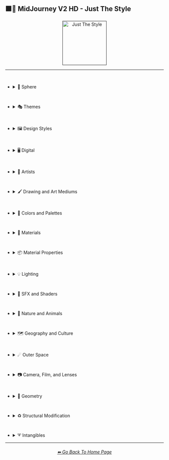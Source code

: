 <h2>🟩💎 MidJourney V2 HD - Just The Style</h2>

<div align="center">

[<img src="F://GitHubRepo/MidJourney-Styles-and-Keywords-Reference/Images/Repo_Parts/Buttons/Image_Type_Buttons/button_just_the_style_active.webp?raw=true" alt="Just The Style" width="140.5" />]()

</div>

<hr><br>

- <details><summary>🔵 Sphere</summary><p><div align="center">

	| Sphere |
	| :-: |
	| <img src="F://GitHubRepo/MidJourney-Styles-and-Keywords-Reference/Images/MJ_V2/MidJourney_Styles_hd/Sphere.webp?raw=true" width="256" /> |

</div></p></details>

<br>

- <details><summary>🎭 Themes</summary><p>

  - <details><summary>🎭⛱ Realism/Abstraction</summary><p><div align="center">

	| Photorealistic |
	| :-: |
	| <img src="F://GitHubRepo/MidJourney-Styles-and-Keywords-Reference/Images/MJ_V2/MidJourney_Styles_hd/Photorealistic.webp?raw=true" width="256" /> |

	<br>

	</div></p></details>


  - <details><summary>🎭💾 Retro/Modern</summary><p><div align="center">

	| Retro |
	| :-: |
	| <img src="F://GitHubRepo/MidJourney-Styles-and-Keywords-Reference/Images/MJ_V2/MidJourney_Styles_hd/Retro.webp?raw=true" width="256" /> |

	</div></p></details>


  - <details><summary>🎭🪐 Sci-fi</summary><p><div align="center">

	| Sci-fi |
	| :-: |
	| <img src="F://GitHubRepo/MidJourney-Styles-and-Keywords-Reference/Images/MJ_V2/MidJourney_Styles_hd/Sci-fi.webp?raw=true" width="256" /> |


	</div></p></details>


  - <details><summary>🎭⚙ Architecture and Manufactured</summary><p><div align="center">

	| Steampunk |
	| :-: |
	| <img src="F://GitHubRepo/MidJourney-Styles-and-Keywords-Reference/Images/MJ_V2/MidJourney_Styles_hd/Steampunk.webp?raw=true" width="256" /> |

	</div></p></details>


  - <details><summary>🎭🎵 Music Styles</summary><p><div align="center">

	| Disco |
	| :-: |
	| <img src="F://GitHubRepo/MidJourney-Styles-and-Keywords-Reference/Images/MJ_V2/MidJourney_Styles_hd/Disco.webp?raw=true" width="256" /> |

	<br>

	| Vaporwave |
	| :-: |
	| <img src="F://GitHubRepo/MidJourney-Styles-and-Keywords-Reference/Images/MJ_V2/MidJourney_Styles_hd/Vaporwave.webp?raw=true" width="256" /> |

	</div></p></details>


  - <details><summary>🎭📺 Cartoons, Anime, and Comics</summary><p><div align="center">

	| Cartoon |
	| :-: |
	| <img src="F://GitHubRepo/MidJourney-Styles-and-Keywords-Reference/Images/MJ_V2/MidJourney_Styles_hd/Cartoon.webp?raw=true" width="256" /> |

	</div></p></details>


  - <details><summary>🎭🎆 Colors, Crystals, Sparkles, and Light</summary><p><div align="center">

	| Fractalpunk |
	| :-: |
	| <img src="F://GitHubRepo/MidJourney-Styles-and-Keywords-Reference/Images/MJ_V2/MidJourney_Styles_hd/Fractalpunk.webp?raw=true" width="256" /> |

	</div></p></details>

  </p></details>


<br>


- <details><summary>🖼 Design Styles</summary><p>

  - <details><summary>🖼🟧 Simplicity/Complexity</summary><p><div align="center">

	| Hyperdetailed |
	| :-: |
	| <img src="F://GitHubRepo/MidJourney-Styles-and-Keywords-Reference/Images/MJ_V2/MidJourney_Styles_hd/Hyperdetailed.webp?raw=true" width="256" /> |

	<br>

	| Intricate Surface Detail |
	| :-: |
	| <img src="F://GitHubRepo/MidJourney-Styles-and-Keywords-Reference/Images/MJ_V2/MidJourney_Styles_hd/Intricate_Surface_Detail.webp?raw=true" width="256" /> |

	<br>

	| Flat Design |
	| :-: |
	| <img src="F://GitHubRepo/MidJourney-Styles-and-Keywords-Reference/Images/MJ_V2/MidJourney_Styles_hd/Flat_Design.webp?raw=true" width="256" /> |

	</div></p></details>


  - <details><summary>🖼🎨 Patterns</summary><p><div align="center">

	| Halftone |
	| :-: |
	| <img src="F://GitHubRepo/MidJourney-Styles-and-Keywords-Reference/Images/MJ_V2/MidJourney_Styles_hd/Halftone.webp?raw=true" width="256" /> |

	<br>

	| Diffraction Patterns |
	| :-: |
	| <img src="F://GitHubRepo/MidJourney-Styles-and-Keywords-Reference/Images/MJ_V2/MidJourney_Styles_hd/Diffraction_Patterns.webp?raw=true" width="256" /> |

	</div></p></details>


  - <details><summary>🖼🧊 Cubism</summary><p><div align="center">

	| Cubism |
	| :-: |
	| <img src="F://GitHubRepo/MidJourney-Styles-and-Keywords-Reference/Images/MJ_V2/MidJourney_Styles_hd/Cubism.webp?raw=true" width="256" /> |

	</div></p></details>
	

  - <details><summary>🖼🔮 Neo</summary><p><div align="center">

	| Neo-Tokyo |
	| :-: |
	| <img src="F://GitHubRepo/MidJourney-Styles-and-Keywords-Reference/Images/MJ_V2/MidJourney_Styles_hd/Neo-Tokyo.webp?raw=true" width="256" /> |

	</div></p></details>


  - <details><summary>🖼🌀 Psychedelic, Divine, Fractal, and Noise</summary><p><div align="center">

	| Psychedelica |
	| :-: |
	| <img src="F://GitHubRepo/MidJourney-Styles-and-Keywords-Reference/Images/MJ_V2/MidJourney_Styles_hd/Psychedelica.webp?raw=true" width="256" /> |

	<br>

	| Sacred Geometry |
	| :-: |
	| <img src="F://GitHubRepo/MidJourney-Styles-and-Keywords-Reference/Images/MJ_V2/MidJourney_Styles_hd/Sacred_Geometry.webp?raw=true" width="256" /> |

	</div></p></details>


  - <details><summary>🖼🌈 Synesthesia</summary><p><div align="center">

	| Synesthesia |
	| :-: |
	| <img src="F://GitHubRepo/MidJourney-Styles-and-Keywords-Reference/Images/MJ_V2/MidJourney_Styles_hd/Synesthesia.webp?raw=true" width="256" /> |

	</div></p></details>


  - <details><summary>🖼💫 Stylized</summary><p><div align="center">

	| Extreme Bubble Design |
	| :-: |
	| <img src="F://GitHubRepo/MidJourney-Styles-and-Keywords-Reference/Images/MJ_V2/MidJourney_Styles_hd/Extreme_Bubble_Design.webp?raw=true" width="256" /> |

	<br>

	| Liquify |
	| :-: |
	| <img src="F://GitHubRepo/MidJourney-Styles-and-Keywords-Reference/Images/MJ_V2/MidJourney_Styles_hd/Liquify.webp?raw=true" width="256" /> |

	<br>

	| Lissajous |
	| :-: |
	| <img src="F://GitHubRepo/MidJourney-Styles-and-Keywords-Reference/Images/MJ_V2/MidJourney_Styles_hd/Lissajous.webp?raw=true" width="256" /> |

	</div></p></details>
  </p></details>


<br>


- <details><summary>🖥 Digital</summary><p>

  - <details><summary>🖥🟩 1-bit - 16-bit</summary><p><div align="center">

	| 8-bit |
	| :-: |
	| <img src="F://GitHubRepo/MidJourney-Styles-and-Keywords-Reference/Images/MJ_V2/MidJourney_Styles_hd/8-bit.webp?raw=true" width="256" /> |

	</div></p></details>


  - <details><summary>🖥🖼 Digital Styles</summary><p><div align="center">

	| Cyberdelic |
	| :-: |
	| <img src="F://GitHubRepo/MidJourney-Styles-and-Keywords-Reference/Images/MJ_V2/MidJourney_Styles_hd/Cyberdelic.webp?raw=true" width="256" /> |

	</div></p></details>


  - <details><summary>🖥🎨 Art Programs and Applications</summary><p><div align="center">

	| Microsoft Paint |
	| :-: |
	| <img src="F://GitHubRepo/MidJourney-Styles-and-Keywords-Reference/Images/MJ_V2/MidJourney_Styles_hd/Microsoft_Paint.webp?raw=true" width="256" /> |

	</div></p></details>


  - <details><summary>🖥🖼 Image Formats and Types</summary><p><div align="center">

	| Lowpoly |
	| :-: |
	| <img src="F://GitHubRepo/MidJourney-Styles-and-Keywords-Reference/Images/MJ_V2/MidJourney_Styles_hd/Lowpoly.webp?raw=true" width="256" /> |

	<br>

	| Pixel Art |
	| :-: |
	| <img src="F://GitHubRepo/MidJourney-Styles-and-Keywords-Reference/Images/MJ_V2/MidJourney_Styles_hd/Pixel_Art.webp?raw=true" width="256" /> |

	</div></p></details>


  - <details><summary>🖥🏁 Dithering</summary><p><div align="center">

	| Floyd–Steinberg Dithering |
	| :-: |
	| <img src="F://GitHubRepo/MidJourney-Styles-and-Keywords-Reference/Images/MJ_V2/MidJourney_Styles_hd/FloydSteinberg_Dithering.webp?raw=true" width="256" /> |

	</div></p></details>


  - <details><summary>🖥👩‍💻 Glitchy</summary><p><div align="center">

	| Databending |
	| :-: |
	| <img src="F://GitHubRepo/MidJourney-Styles-and-Keywords-Reference/Images/MJ_V2/MidJourney_Styles_hd/Databending.webp?raw=true" width="256" /> |

	</div></p></details>


  - <details><summary>🕹 Video Games and Game Systems</summary><p>

    - <details><summary>🕹🖼 Video Game Styles</summary><p><div align="center">

		| Tetris |
		| :-: |
		| <img src="F://GitHubRepo/MidJourney-Styles-and-Keywords-Reference/Images/MJ_V2/MidJourney_Styles_hd/Tetris.webp?raw=true" width="256" /> |

	  </div></p></details>

	</p></details>


  - <details><summary>🖥🧠 AI and Neural Networks</summary><p><div align="center">

	| Deep Dream |
	| :-: |
	| <img src="F://GitHubRepo/MidJourney-Styles-and-Keywords-Reference/Images/MJ_V2/MidJourney_Styles_hd/Deep_Dream.webp?raw=true" width="256" /> |

	</div></p></details>

  </p></details>


<br>


- <details><summary>📔 Artists</summary><p>

  - <details><summary>📔❇ Surrealism</summary><p><div align="center">

	| Painting By Salvador Dali |
	| :-: |
	| <img src="F://GitHubRepo/MidJourney-Styles-and-Keywords-Reference/Images/MJ_V2/MidJourney_Styles_hd/Painting_By_Salvador_Dali.webp?raw=true" width="256" /> |

	</div></p></details>


  - <details><summary>📔 Other Artists</summary><p><div align="center">

	| Art By M.C. Escher |
	| :-: |
	| <img src="F://GitHubRepo/MidJourney-Styles-and-Keywords-Reference/Images/MJ_V2/MidJourney_Styles_hd/Art_By_M.C._Escher.webp?raw=true" width="256" /> |

	</div></p></details>
  </p></details>


<br>


- <details><summary>🖌 Drawing and Art Mediums</summary><p>

  - <details><summary>🖌✏ Illustration and Drawing</summary><p>

    - <details><summary>✏🖼 Drawing Types</summary><p><div align="center">

		| Sketch |
		| :-: |
		| <img src="F://GitHubRepo/MidJourney-Styles-and-Keywords-Reference/Images/MJ_V2/MidJourney_Styles_hd/Sketch.webp?raw=true" width="256" /> |

		<br>

		| Stipple |
		| :-: |
		| <img src="F://GitHubRepo/MidJourney-Styles-and-Keywords-Reference/Images/MJ_V2/MidJourney_Styles_hd/Stipple.webp?raw=true" width="256" /> |

	  </div></p></details>


    - <details><summary>✏ Pencil and Graphite</summary><p><div align="center">

		| Colored Pencil |
		| :-: |
		| <img src="F://GitHubRepo/MidJourney-Styles-and-Keywords-Reference/Images/MJ_V2/MidJourney_Styles_hd/Colored_Pencil.webp?raw=true" width="256" /> |

	  </div></p></details>


    - <details><summary>✏🖊 Ink</summary><p><div align="center">

		| Ballpoint Pen |
		| :-: |
		| <img src="F://GitHubRepo/MidJourney-Styles-and-Keywords-Reference/Images/MJ_V2/MidJourney_Styles_hd/Ballpoint_Pen.webp?raw=true" width="256" /> |

	  </div></p></details>

	</p></details>


  - <details><summary>🖌🎨 Paint</summary><p>

    - <details><summary>🎨🖼 Painting Types</summary><p><div align="center">

		| Paper-Marbling |
		| :-: |
		| <img src="F://GitHubRepo/MidJourney-Styles-and-Keywords-Reference/Images/MJ_V2/MidJourney_Styles_hd/Paper-Marbling.webp?raw=true" width="256" /> |

	  </div></p></details>


    - <details><summary>🎨 Paint Types</summary><p><div align="center">

		| Splatter Paint |
		| :-: |
		| <img src="F://GitHubRepo/MidJourney-Styles-and-Keywords-Reference/Images/MJ_V2/MidJourney_Styles_hd/Splatter_Paint.webp?raw=true" width="256" /> |
		
	  </div></p></details>
	
	</p></details>


  - <details><summary>🖌🎲 Physical Mediums</summary><p>

    - <details><summary>🎲🖼 Framed, Banner, and Decal</summary><p><div align="center">

		| Wall Decal |
		| :-: |
		| <img src="F://GitHubRepo/MidJourney-Styles-and-Keywords-Reference/Images/MJ_V2/MidJourney_Styles_hd/Wall_Decal.webp?raw=true" width="256" /> |

	  </div></p></details>


    - <details><summary>🎲🗿 Carving, Etching, and Modeling</summary><p><div align="center">

		| Bejeweled |
		| :-: |
		| <img src="F://GitHubRepo/MidJourney-Styles-and-Keywords-Reference/Images/MJ_V2/MidJourney_Styles_hd/Bejeweled.webp?raw=true" width="256" /> |

		<br>

		| Carved Lacquer |
		| :-: |
		| <img src="F://GitHubRepo/MidJourney-Styles-and-Keywords-Reference/Images/MJ_V2/MidJourney_Styles_hd/Carved_Lacquer.webp?raw=true" width="256" /> |

	  </div></p></details>

    - <details><summary>🎲🏺 Pottery and Glass</summary><p><div align="center">

		| Bone China |
		| :-: |
		| <img src="F://GitHubRepo/MidJourney-Styles-and-Keywords-Reference/Images/MJ_V2/MidJourney_Styles_hd/Bone_China.webp?raw=true" width="256" /> |

	  </div></p></details>
	
	</p></details>
  </p></details>


<br>


- <details><summary>🎨 Colors and Palettes</summary><p>

  - <details><summary>🎨 Color Based Designs</summary><p><div align="center">

	| Spectrum |
	| :-: |
	| <img src="F://GitHubRepo/MidJourney-Styles-and-Keywords-Reference/Images/MJ_V2/MidJourney_Styles_hd/Spectrum.webp?raw=true" width="256" /> |

	</div></p></details>


  - <details><summary>🎨🖌 Chromatic Palettes</summary><p><div align="center">

	| Electric Colors |
	| :-: |
	| <img src="F://GitHubRepo/MidJourney-Styles-and-Keywords-Reference/Images/MJ_V2/MidJourney_Styles_hd/Electric_Colors.webp?raw=true" width="256" /> |

	</div></p></details>

  </p></details>

<br>


- <details><summary>🧱 Materials</summary><p>

  - <details><summary>🧱💎 Solids</summary><p>

    - <details><summary>🧱🔩 Metal</summary><p><div align="center">

		| Brushed Aluminum |
		| :-: |
		| <img src="F://GitHubRepo/MidJourney-Styles-and-Keywords-Reference/Images/MJ_V2/MidJourney_Styles_hd/Brushed_Aluminum.webp?raw=true" width="256" /> |

		<br>

		| Anodized Titanium |
		| :-: |
		| <img src="F://GitHubRepo/MidJourney-Styles-and-Keywords-Reference/Images/MJ_V2/MidJourney_Styles_hd/Anodized_Titanium.webp?raw=true" width="256" /> |

	  </div></p></details>


    - <details><summary>🧱💎 Glass and Crystal</summary><p><div align="center">

		| Amethyst |
		| :-: |
		| <img src="F://GitHubRepo/MidJourney-Styles-and-Keywords-Reference/Images/MJ_V2/MidJourney_Styles_hd/Amethyst.webp?raw=true" width="256" /> |

		<br>

		| Agate |
		| :-: |
		| <img src="F://GitHubRepo/MidJourney-Styles-and-Keywords-Reference/Images/MJ_V2/MidJourney_Styles_hd/Agate.webp?raw=true" width="256" /> |

	  </div></p></details>

    </p></details>


  - <details><summary>🧱💧 Liquids</summary><p><div align="center">

	| Liquid Crystal |
	| :-: |
	| <img src="F://GitHubRepo/MidJourney-Styles-and-Keywords-Reference/Images/MJ_V2/MidJourney_Styles_hd/Liquid_Crystal.webp?raw=true" width="256" /> |

	</div></p></details>


  - <details><summary>🧱🧪 Non-Newtonian Fluids and Polymers</summary><p>

	- <details><summary>🧱🩹 Tape and Adhesives</summary><p><div align="center">

		| Kapton Tape |
		| :-: |
		| <img src="F://GitHubRepo/MidJourney-Styles-and-Keywords-Reference/Images/MJ_V2/MidJourney_Styles_hd/Kapton_Tape.webp?raw=true" width="256" /> |

	  </div></p></details>

	</p></details>
  </p></details>


<br>


- <details><summary>📦 Material Properties</summary><p>

  - <details><summary>📦🏮 Optics and Light Manipulation</summary><p><div align="center">

	| Glitter |
	| :-: |
	| <img src="F://GitHubRepo/MidJourney-Styles-and-Keywords-Reference/Images/MJ_V2/MidJourney_Styles_hd/Glitter.webp?raw=true" width="256" /> |

	</div></p></details>


  - <details><summary>📦🔍 Reflection and Refraction</summary><p><div align="center">

	| Glossy |
	| :-: |
	| <img src="F://GitHubRepo/MidJourney-Styles-and-Keywords-Reference/Images/MJ_V2/MidJourney_Styles_hd/Glossy.webp?raw=true" width="256" /> |

	</div></p></details>


  - <details><summary>📦🧽 Physical Properties</summary><p><div align="center">

	| Cracked |
	| :-: |
	| <img src="F://GitHubRepo/MidJourney-Styles-and-Keywords-Reference/Images/MJ_V2/MidJourney_Styles_hd/Cracked.webp?raw=true" width="256" /> |

	</div></p></details>
  </p></details>


<br>


- <details><summary>💡 Lighting</summary><p>

  - <details><summary>💡🏮 Types of Lights</summary><p><div align="center">

	| Crepuscular Rays |
	| :-: |
	| <img src="F://GitHubRepo/MidJourney-Styles-and-Keywords-Reference/Images/MJ_V2/MidJourney_Styles_hd/Crepuscular_Rays.webp?raw=true" width="256" /> |

	</div></p></details>
  </p></details>


<br>


- <details><summary>🌈 SFX and Shaders</summary><p>

  - <details><summary>🌈🔍 Reflections</summary><p><div align="center">

	| Ray Tracing Reflections |
	| :-: |
	| <img src="F://GitHubRepo/MidJourney-Styles-and-Keywords-Reference/Images/MJ_V2/MidJourney_Styles_hd/Ray_Tracing_Reflections.webp?raw=true" width="256" /> |

	</div></p></details>


  - <details><summary>🌈💫 Stylized</summary><p><div align="center">

	| Scan Lines |
	| :-: |
	| <img src="F://GitHubRepo/MidJourney-Styles-and-Keywords-Reference/Images/MJ_V2/MidJourney_Styles_hd/Scan_Lines.webp?raw=true" width="256" /> |

	<br>

	| Tessellated |
	| :-: |
	| <img src="F://GitHubRepo/MidJourney-Styles-and-Keywords-Reference/Images/MJ_V2/MidJourney_Styles_hd/Tessellated.webp?raw=true" width="256" /> |

	</div></p></details>


  - <details><summary>🌈🕶 Shaders and Post Processing</summary><p><div align="center">

	| Ray Traced |
	| :-: |
	| <img src="F://GitHubRepo/MidJourney-Styles-and-Keywords-Reference/Images/MJ_V2/MidJourney_Styles_hd/Ray_Traced.webp?raw=true" width="256" /> |

	</div></p></details>
  </p></details>


<br>


- <details><summary>🌲 Nature and Animals</summary><p>

  - <details><summary>🌲⛄ Seasons and Weather</summary><p><div align="center">

	| Autumn |
	| :-: |
	| <img src="F://GitHubRepo/MidJourney-Styles-and-Keywords-Reference/Images/MJ_V2/MidJourney_Styles_hd/Autumn.webp?raw=true" width="256" /> |

	<br>

	| Tornado |
	| :-: |
	| <img src="F://GitHubRepo/MidJourney-Styles-and-Keywords-Reference/Images/MJ_V2/MidJourney_Styles_hd/Tornado.webp?raw=true" width="256" /> |

	</div></p></details>

  </p></details>


<br>


- <details><summary>🗺 Geography and Culture</summary><p>

  - <details><summary>🗺🎄 Holidays</summary><p><div align="center">

	| Halloween |
	| :-: |
	| <img src="F://GitHubRepo/MidJourney-Styles-and-Keywords-Reference/Images/MJ_V2/MidJourney_Styles_hd/Halloween.webp?raw=true" width="256" /> |

	</div></p></details>

  </p></details>


<br>


- <details><summary>☄ Outer Space</summary><p>

  - <details><summary>☄🌌 Galaxies, Nebulae, and Other Cosmic Structures</summary><p><div align="center">

	| Galaxy |
	| :-: |
	| <img src="F://GitHubRepo/MidJourney-Styles-and-Keywords-Reference/Images/MJ_V2/MidJourney_Styles_hd/Galaxy.webp?raw=true" width="256" /> |

	</div></p></details>

  </p></details>


<br>


- <details><summary>📷 Camera, Film, and Lenses</summary><p>

  - <details><summary>📷🌇 Camera and Scenes</summary><p><div align="center">

	| Bokeh |
	| :-: |
	| <img src="F://GitHubRepo/MidJourney-Styles-and-Keywords-Reference/Images/MJ_V2/MidJourney_Styles_hd/Bokeh.webp?raw=true" width="256" /> |

	</div></p></details>

  - <details><summary>📷🌇 Camera and Film Types</summary><p><div align="center">

	| Polaroid |
	| :-: |
	| <img src="F://GitHubRepo/MidJourney-Styles-and-Keywords-Reference/Images/MJ_V2/MidJourney_Styles_hd/Polaroid.webp?raw=true" width="256" /> |

	</div></p></details>

  - <details><summary>📷🔭 Lenses</summary><p><div align="center">

	| Super-Resolution Microscopy |
	| :-: |
	| <img src="F://GitHubRepo/MidJourney-Styles-and-Keywords-Reference/Images/MJ_V2/MidJourney_Styles_hd/Super-Resolution_Microscopy.webp?raw=true" width="256" /> |

	</div></p></details>


  - <details><summary>📷 Other</summary><p><div align="center">

	| Lens Flare |
	| :-: |
	| <img src="F://GitHubRepo/MidJourney-Styles-and-Keywords-Reference/Images/MJ_V2/MidJourney_Styles_hd/Lens_Flare.webp?raw=true" width="256" /> |

	</div></p></details>
  </p></details>


<br>


- <details><summary>💠 Geometry</summary><p>

  - <details><summary>💠⬜ 2D Shapes</summary><p><div align="center">

	| Hexagon |
	| :-: |
	| <img src="F://GitHubRepo/MidJourney-Styles-and-Keywords-Reference/Images/MJ_V2/MidJourney_Styles_hd/Hexagon.webp?raw=true" width="256" /> |

	</div></p></details>


  - <details><summary>💠🧊 3D Shapes</summary><p><div align="center">

	| Sphere |
	| :-: |
	| <img src="F://GitHubRepo/MidJourney-Styles-and-Keywords-Reference/Images/MJ_V2/MidJourney_Styles_hd/Sphere.webp?raw=true" width="256" /> |

	</div></p></details>


  - <details><summary>💠🔲 4D Hyper Shapes</summary><p><div align="center">

	| Klein Bottle |
	| :-: |
	| <img src="F://GitHubRepo/MidJourney-Styles-and-Keywords-Reference/Images/MJ_V2/MidJourney_Styles_hd/Klein_Bottle.webp?raw=true" width="256" /> |

	</div></p></details>


  - <details><summary>💠⏹ Geometric Styles</summary><p><div align="center">

	| Polygonal |
	| :-: |
	| <img src="F://GitHubRepo/MidJourney-Styles-and-Keywords-Reference/Images/MJ_V2/MidJourney_Styles_hd/Polygonal.webp?raw=true" width="256" /> |

	</div></p></details>
  </p></details>


<br>


- <details><summary>♻ Structural Modification</summary><p>

  - <details><summary>♻🕸 Knots</summary><p><div align="center">

	| Celtic Knot |
	| :-: |
	| <img src="F://GitHubRepo/MidJourney-Styles-and-Keywords-Reference/Images/MJ_V2/MidJourney_Styles_hd/Celtic_Knot.webp?raw=true" width="256" /> |

	</div></p></details>
  </p></details>


<br>


- <details><summary>➰ Intangibles</summary><p>

  - <details><summary>➰😁 Emotions and Qualities</summary><p><div align="center">

	| Angelic |
	| :-: |
	| <img src="F://GitHubRepo/MidJourney-Styles-and-Keywords-Reference/Images/MJ_V2/MidJourney_Styles_hd/Angelic.webp?raw=true" width="256" /> |

	</div></p></details>

  </p></details>


<hr><!--------------->
<div align="center">
<h6><a href="F://GitHubRepo/MidJourney-Styles-and-Keywords-Reference/README.md">⬅ Go Back To Home Page</a></h6>
</div>